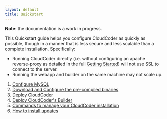 ```yaml
---
layout: default
title: Quickstart
---
```


**Note**: the documentation is a work in progress.

This Quickstart guide helps you configure CloudCoder as quickly as possible, though in a manner that is less secure and less scalable than a complete installation.  Specifically:

* Running CloudCoder directly (i.e. without configuring an apache reverse-proxy as detailed in the full [Getting Started](getstarted.html)) will not use SSL to connect to the server.
* Running the webapp and builder on the same machine may not scale up.

1. [Configure MySQL](quickstart/mysql.html)
2. [Download and Configure the pre-compiled binaries](quickstart/configure.html)
3. [Deploy CloudCoder](quickstart/deploy.html)
4. [Deploy CloudCoder's Builder](quickstart/builder.html)
5. [Commands to manage your CloudCoder installation](quickstart/commands.html)
6. [How to install updates](quickstart/update.html)

